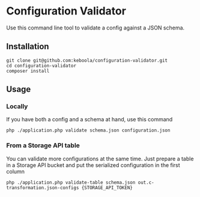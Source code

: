 # Configuration Validator

Use this command line tool to validate a config against a JSON schema.

## Installation 

    git clone git@github.com:keboola/configuration-validator.git
    cd configuration-validator
    composer install

## Usage

### Locally

If you have both a config and a schema at hand, use this command

    php ./application.php validate schema.json configuration.json

### From a Storage API table

You can validate more configurations at the same time. Just prepare a table in a Storage API bucket and put the serialized configuration in the first column

    php ./application.php validate-table schema.json out.c-transformation.json-configs {STORAGE_API_TOKEN}


